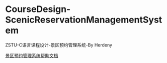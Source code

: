 # CourseDesign-ScenicReservationManagementSystem
ZSTU-C语言课程设计-景区预约管理系统-By Herdeny

[景区预约管理系统帮助文档](https://kdocs.cn/l/cjRaR6cjHB9h)